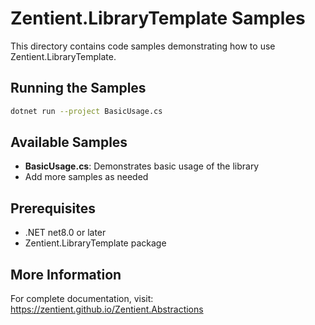 # Zentient.LibraryTemplate Samples

This directory contains code samples demonstrating how to use Zentient.LibraryTemplate.

## Running the Samples

```bash
dotnet run --project BasicUsage.cs
```

## Available Samples

- **BasicUsage.cs**: Demonstrates basic usage of the library
- Add more samples as needed

## Prerequisites

- .NET net8.0 or later
- Zentient.LibraryTemplate package

## More Information

For complete documentation, visit: https://zentient.github.io/Zentient.Abstractions
